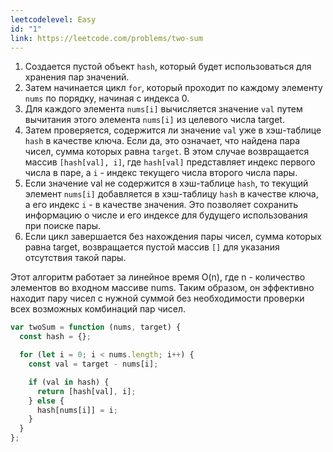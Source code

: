 ```yaml
---
leetcodelevel: Easy
id: "1"
link: https://leetcode.com/problems/two-sum
---
```


1.	Создается пустой объект ﻿`hash`, который будет использоваться для хранения пар значений.
2.	Затем начинается цикл ﻿`for`, который проходит по каждому элементу ﻿`nums` по порядку, начиная с индекса 0.
3.	Для каждого элемента ﻿`nums[i]` вычисляется значение ﻿`val` путем вычитания этого элемента ﻿`nums[i]` из целевого числа ﻿target.
4.	Затем проверяется, содержится ли значение ﻿`val` уже в хэш-таблице ﻿`hash` в качестве ключа. Если да, это означает, что найдена пара чисел, сумма которых равна ﻿`target`. В этом случае возвращается массив ﻿`[hash[val], i]`, где ﻿`hash[val]` представляет индекс первого числа в паре, а `﻿i` - индекс текущего числа второго числа пары.
5.	Если значение ﻿val не содержится в хэш-таблице ﻿`hash`, то текущий элемент ﻿`nums[i]` добавляется в хэш-таблицу ﻿`hash` в качестве ключа, а его индекс ﻿`i` - в качестве значения. Это позволяет сохранить информацию о числе и его индексе для будущего использования при поиске пары.
6.	Если цикл завершается без нахождения пары чисел, сумма которых равна ﻿target, возвращается пустой массив ﻿`[]` для указания отсутствия такой пары.
	
Этот алгоритм работает за линейное время ﻿O(n), где ﻿n - количество элементов во входном массиве ﻿nums. Таким образом, он эффективно находит пару чисел с нужной суммой без необходимости проверки всех возможных комбинаций пар чисел.


```javascript
var twoSum = function (nums, target) {
  const hash = {};

  for (let i = 0; i < nums.length; i++) {
    const val = target - nums[i];

    if (val in hash) {
      return [hash[val], i];
    } else {
      hash[nums[i]] = i;
    }
  }
};
```